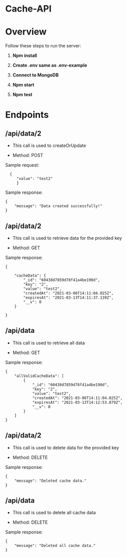 # Cache-API

# Overview
Follow these steps to run the server:
1. **Npm install**

2. **Create .env same as .env-example**

3. **Connect to MongoDB**

4. **Npm start**

5. **Npm test**

# Endpoints
## /api/data/2
* This call is used to createOrUpdate

* Method: POST

Sample request:

      {
         "value": "test2"
	     }

Sample response:
~~~
{
    "message": "Data created successfully!"
}
~~~

## /api/data/2
* This call is used to retrieve data for the provided key

* Method: GET

Sample response:
~~~
{
    
    "cacheData": {
        "_id": "60438d7859d78f41a4be190d",
        "key": "2",
        "value": "test2",
        "createdAt": "2021-03-06T14:11:04.025Z",
        "expiresAt": "2021-03-13T14:11:37.139Z",
        "__v": 0
    }

}
~~~


## /api/data
* This call is used to retrieve all data

* Method: GET

Sample response:
~~~
{
    "allValidCacheData": [
        {
            "_id": "60438d7859d78f41a4be190d",
            "key": "2",
            "value": "test2",
            "createdAt": "2021-03-06T14:11:04.025Z",
            "expiresAt": "2021-03-13T14:12:53.879Z",
            "__v": 0
        }
    ]
}
~~~

## /api/data/2
* This call is used to delete data for the provided key
 
* Method: DELETE

Sample response:
~~~
{
    "message": "Deleted cache data."
}
~~~

## /api/data
* This call is used to delete all cache data

* Method: DELETE

Sample response:
~~~
{
    "message": "Deleted all cache data."
}
~~~



